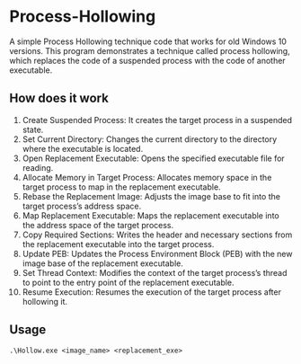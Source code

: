 # Process-Hollowing
A simple Process Hollowing technique code that works for old Windows 10 versions. This program demonstrates a technique called process hollowing, which replaces the code of a suspended process with the code of another executable.

## How does it work
1. Create Suspended Process: It creates the target process in a suspended state.
2. Set Current Directory: Changes the current directory to the directory where the executable is located.
3. Open Replacement Executable: Opens the specified executable file for reading.
4. Allocate Memory in Target Process: Allocates memory space in the target process to map in the replacement executable.
5. Rebase the Replacement Image: Adjusts the image base to fit into the target process’s address space.
6. Map Replacement Executable: Maps the replacement executable into the address space of the target process.
7. Copy Required Sections: Writes the header and necessary sections from the replacement executable into the target process.
8. Update PEB: Updates the Process Environment Block (PEB) with the new image base of the replacement executable.
9. Set Thread Context: Modifies the context of the target process’s thread to point to the entry point of the replacement executable.
10. Resume Execution: Resumes the execution of the target process after hollowing it.

## Usage
```
.\Hollow.exe <image_name> <replacement_exe>
```
